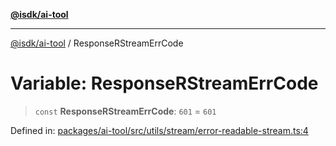 [**@isdk/ai-tool**](../README.md)

***

[@isdk/ai-tool](../globals.md) / ResponseRStreamErrCode

# Variable: ResponseRStreamErrCode

> `const` **ResponseRStreamErrCode**: `601` = `601`

Defined in: [packages/ai-tool/src/utils/stream/error-readable-stream.ts:4](https://github.com/isdk/ai-tool.js/blob/b0ee9498dddfa5222989cf00502bb34c601df743/src/utils/stream/error-readable-stream.ts#L4)
